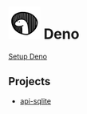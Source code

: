 # ![Deno](./deno.svg) Deno


[Setup Deno](https://docs.deno.com/runtime/getting_started/installation/)

## Projects

- [api-sqlite](./api-sqlite/)
